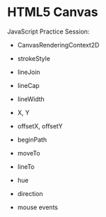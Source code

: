 # HTML5 Canvas

JavaScript Practice Session:

- CanvasRenderingContext2D
- strokeStyle
- lineJoin
- lineCap
- lineWidth

- X, Y
- offsetX, offsetY

- beginPath
- moveTo
- lineTo
- hue
- direction
- mouse events
